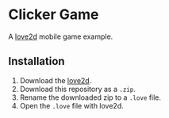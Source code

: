 # Clicker Game
A [love2d](love2d.org) mobile game example.

## Installation
1. Download the [love2d](love2d.org). 
2. Download this repository as a `.zip`.
3. Rename the downloaded zip to a `.love` file.
4. Open the `.love` file with love2d.
